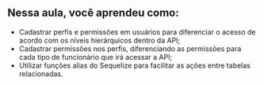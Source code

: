 ## Nessa aula, você aprendeu como:

- Cadastrar perfis e permissões em usuários para diferenciar o acesso de acordo com os níveis hierárquicos dentro da API;
- Cadastrar permissões nos perfis, diferenciando as permissões para cada tipo de funcionário que irá acessar a API;
- Utilizar funções alias do Sequelize para facilitar as ações entre tabelas relacionadas.